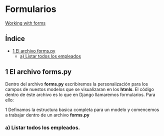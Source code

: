 # Formularios

[Working with forms](https://docs.djangoproject.com/en/5.1/topics/forms/)

## Índice

* [1 El archivo forms.py](#1-El-archivo-forms.py)
  * [a) Listar todos los empleados](#a-Listar-todos-los-empleados)


## 1 El archivo forms.py

Dentro del archivo **forms.py** escribiremos la personalización para los campos de nuestos modelos que se visualizaran en los **htmls**. El código dentro de éste archivo es lo que en Django llamaremos formularios. Para ello:

1 Definamos la estructura basica completa para un modelo y comencemos a trabajar dentro de un archivo **forms.py**


### a) Listar todos los empleados.

